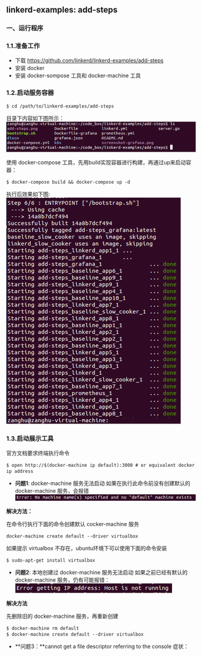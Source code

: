 ## linkerd-examples: add-steps

### 一、运行程序

### 1.1.准备工作

* 下载 https://github.com/linkerd/linkerd-examples/add-steps
* 安装 docker
* 安装 docker-sompose 工具和 docker-machine 工具

### 1.2.启动服务容器

```shell
$ cd /path/to/linkerd-examples/add-steps 
```

目录下内容如下图所示：
![](/assets/linkerd001_001.png)

使用 docker-compose 工具，先用build实现容器进行构建，再通过up来启动容器：

```shell
$ docker-compose build && docker-compose up -d
```

执行后效果如下图:
![](/assets/linkerd001_002.png)

### 1.3.启动展示工具

官方文档要求终端执行命令

```shell
$ open http://$(docker-machine ip default):3000 # or equivalent docker ip address
```
* **问题1**: docker-machine 服务无法启动
如果在执行此命令前没有创建默认的 docker-machine 服务，会报错
![](/assets/linkerd001_003.PNG)

**解决方法：**

在命令行执行下面的命令创建默认 cocker-machine 服务
```shell
docker-machine create default --driver virtualbox
```
如果提示 virtualbox 不存在，ubuntu环境下可以使用下面的命令安装
```shell
$ sudo-apt-get install virtualbox
```

* **问题2**: 本地创建过 docker-machine 服务无法启动
如果之前已经有默认的 docker-machine 服务，仍有可能报错：
![](/assets/linkerd001_004.PNG)

**解决方法**

先删除旧的 docker-machine 服务，再重新创建
```shell
$ docker-machine rm default
$ docker-machine create default --driver virtualbox
```

* **问题3：**cannot get a file descriptor referring to the console
症状：

